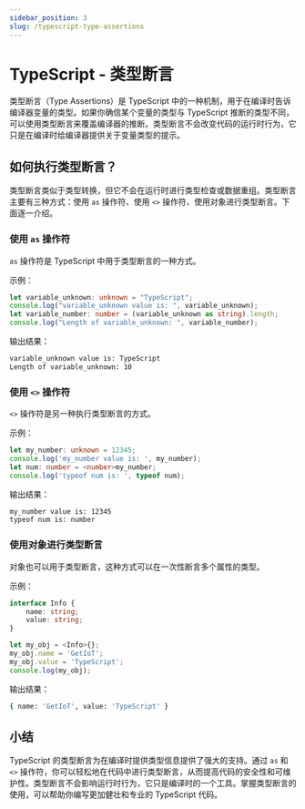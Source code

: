 ```yaml
---
sidebar_position: 3
slug: /typescript-type-assertions
---
```


# TypeScript - 类型断言

类型断言（Type Assertions）是 TypeScript 中的一种机制，用于在编译时告诉编译器变量的类型。如果你确信某个变量的类型与 TypeScript 推断的类型不同，可以使用类型断言来覆盖编译器的推断。类型断言不会改变代码的运行时行为，它只是在编译时给编译器提供关于变量类型的提示。



## 如何执行类型断言？

类型断言类似于类型转换，但它不会在运行时进行类型检查或数据重组。类型断言主要有三种方式：使用 `as` 操作符、使用 `<>` 操作符、使用对象进行类型断言。下面逐一介绍。



### 使用 `as` 操作符

`as` 操作符是 TypeScript 中用于类型断言的一种方式。

示例：

```typescript showLineNumbers
let variable_unknown: unknown = "TypeScript";
console.log("variable_unknown value is: ", variable_unknown);
let variable_number: number = (variable_unknown as string).length;
console.log("Length of variable_unknown: ", variable_number);
```

输出结果：

```bash
variable_unknown value is: TypeScript
Length of variable_unknown: 10
```



### 使用 `<>` 操作符

`<>` 操作符是另一种执行类型断言的方式。

示例：

```typescript showLineNumbers
let my_number: unknown = 12345;
console.log('my_number value is: ', my_number);
let num: number = <number>my_number;
console.log('typeof num is: ', typeof num);
```

输出结果：

```bash
my_number value is: 12345
typeof num is: number
```



### 使用对象进行类型断言

对象也可以用于类型断言，这种方式可以在一次性断言多个属性的类型。

示例：

```typescript showLineNumbers
interface Info {
    name: string;
    value: string;
}

let my_obj = <Info>{};
my_obj.name = 'GetIoT';
my_obj.value = 'TypeScript';
console.log(my_obj);
```

输出结果：

```bash
{ name: 'GetIoT', value: 'TypeScript' }
```



## 小结

TypeScript 的类型断言为在编译时提供类型信息提供了强大的支持。通过 `as` 和 `<>` 操作符，你可以轻松地在代码中进行类型断言，从而提高代码的安全性和可维护性。类型断言不会影响运行时行为，它只是编译时的一个工具。掌握类型断言的使用，可以帮助你编写更加健壮和专业的 TypeScript 代码。
